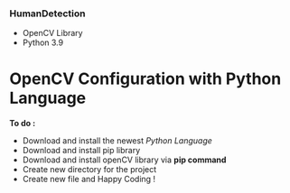 ### HumanDetection
- OpenCV Library
- Python 3.9

# OpenCV Configuration with Python Language
**To do :**
- Download and install the newest *Python Language*
- Download and install pip library 
- Download and install openCV library via **pip command**
- Create new directory for the project
- Create new file and Happy Coding !
